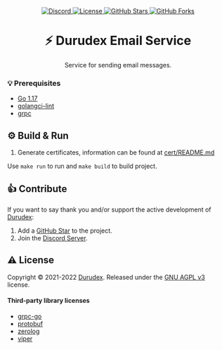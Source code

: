 <div align="center">
    <a href="https://discord.gg/4qcXbeVehZ">
        <img alt="Discord" src="https://img.shields.io/discord/882288646517035028?label=%F0%9F%92%AC%20discord">
    </a>
    <a href="https://github.com/durudex/durudex-email-service/blob/main/COPYING">
        <img alt="License" src="https://img.shields.io/github/license/durudex/durudex-email-service?label=%F0%9F%93%95%20license">
    </a>
    <a href="https://github.com/durudex/durudex-email-service/stargazers">
        <img alt="GitHub Stars" src="https://img.shields.io/github/stars/durudex/durudex-email-service?label=%E2%AD%90%20stars&logo=sdf">
    </a>
    <a href="https://github.com/durudex/durudex-email-service/network">
        <img alt="GitHub Forks" src="https://img.shields.io/github/forks/durudex/durudex-email-service?label=%F0%9F%93%81%20forks">
    </a>
</div>

<h1 align="center">⚡️ Durudex Email Service</h1>

<p align="center">
Service for sending email messages.
</p>

### 💡 Prerequisites
+ [Go 1.17](https://golang.org/)
+ [golangci-lint](https://golangci-lint.run/usage/install/)
+ [grpc](https://grpc.io/docs/languages/go/quickstart/)

## ⚙️ Build & Run
1) Generate certificates, information can be found at [cert/README.md](certs/README.md)

Use `make run` to run and `make build` to build project.

## 👍 Contribute
If you want to say thank you and/or support the active development of [Durudex](https://github.com/Durudex):
1) Add a [GitHub Star](https://github.com/Durudex/durudex-notif-service/stargazers) to the project.
2) Join the [Discord Server](https://discord.gg/4qcXbeVehZ).

## ⚠️ License
Copyright © 2021-2022 [Durudex](https://github.com/Durudex). Released under the [GNU AGPL v3](https://www.gnu.org/licenses/agpl-3.0.html) license.

#### Third-party library licenses
+ [grpc-go](https://github.com/grpc/grpc-go/blob/master/LICENSE)
+ [protobuf](https://github.com/protocolbuffers/protobuf/blob/master/LICENSE)
+ [zerolog](https://github.com/rs/zerolog/blob/master/LICENSE)
+ [viper](https://github.com/spf13/viper/blob/master/LICENSE)
